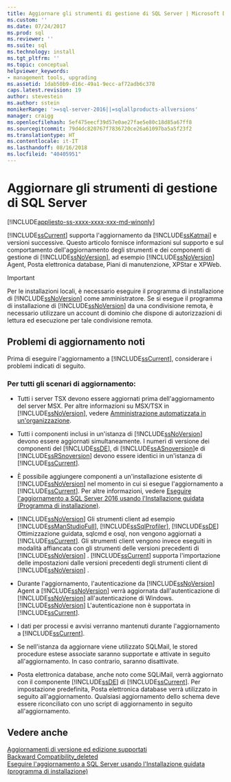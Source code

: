 ```yaml
---
title: Aggiornare gli strumenti di gestione di SQL Server | Microsoft Docs
ms.custom: ''
ms.date: 07/24/2017
ms.prod: sql
ms.reviewer: ''
ms.suite: sql
ms.technology: install
ms.tgt_pltfrm: ''
ms.topic: conceptual
helpviewer_keywords:
- management tools, upgrading
ms.assetid: 1dab50b9-d16c-49a1-9ecc-af72adb6c378
caps.latest.revision: 19
author: stevestein
ms.author: sstein
monikerRange: '>=sql-server-2016||=sqlallproducts-allversions'
manager: craigg
ms.openlocfilehash: 5ef475eecf39d57e0ae27fae5e80c18d85a67ff8
ms.sourcegitcommit: 79d4dc820767f7836720ce26a61097ba5a5f23f2
ms.translationtype: HT
ms.contentlocale: it-IT
ms.lasthandoff: 08/16/2018
ms.locfileid: "40405951"
---
```

# <a name="upgrade-sql-server-management-tools"></a>Aggiornare gli strumenti di gestione di SQL Server

[!INCLUDE[appliesto-ss-xxxx-xxxx-xxx-md-winonly](../../includes/appliesto-ss-xxxx-xxxx-xxx-md-winonly.md)]

[!INCLUDE[ssCurrent](../../includes/sscurrent-md.md)] supporta l'aggiornamento da [!INCLUDE[ssKatmai](../../includes/sskatmai-md.md)] e versioni successive. Questo articolo fornisce informazioni sul supporto e sul comportamento dell'aggiornamento degli strumenti e dei componenti di gestione di [!INCLUDE[ssNoVersion](../../includes/ssnoversion-md.md)], ad esempio [!INCLUDE[ssNoVersion](../../includes/ssnoversion-md.md)] Agent, Posta elettronica database, Piani di manutenzione, XPStar e XPWeb.  
  
> [!IMPORTANT]  
>  Per le installazioni locali, è necessario eseguire il programma di installazione di [!INCLUDE[ssNoVersion](../../includes/ssnoversion-md.md)] come amministratore. Se si esegue il programma di installazione di [!INCLUDE[ssNoVersion](../../includes/ssnoversion-md.md)] da una condivisione remota, è necessario utilizzare un account di dominio che dispone di autorizzazioni di lettura ed esecuzione per tale condivisione remota.  
  
## <a name="known-upgrade-issues"></a>Problemi di aggiornamento noti  
Prima di eseguire l'aggiornamento a [!INCLUDE[ssCurrent](../../includes/sscurrent-md.md)], considerare i problemi indicati di seguito.  
  
### <a name="for-all-upgrade-scenarios"></a>Per tutti gli scenari di aggiornamento:  
  
- Tutti i server TSX devono essere aggiornati prima dell'aggiornamento del server MSX. Per altre informazioni su MSX/TSX in [!INCLUDE[ssNoVersion](../../includes/ssnoversion-md.md)], vedere [Amministrazione automatizzata in un'organizzazione](../../ssms/agent/automated-administration-across-an-enterprise.md).  
  
-   Tutti i componenti inclusi in un'istanza di [!INCLUDE[ssNoVersion](../../includes/ssnoversion-md.md)] devono essere aggiornati simultaneamente. I numeri di versione dei componenti del [!INCLUDE[ssDE](../../includes/ssde-md.md)], di [!INCLUDE[ssASnoversion](../../includes/ssasnoversion-md.md)]e di [!INCLUDE[ssRSnoversion](../../includes/ssrsnoversion-md.md)] devono essere identici in un'istanza di [!INCLUDE[ssCurrent](../../includes/sscurrent-md.md)].  
  
-   È possibile aggiungere componenti a un'installazione esistente di [!INCLUDE[ssNoVersion](../../includes/ssnoversion-md.md)] nel momento in cui si esegue l'aggiornamento a [!INCLUDE[ssCurrent](../../includes/sscurrent-md.md)]. Per altre informazioni, vedere [Eseguire l'aggiornamento a SQL Server 2016 usando l'Installazione guidata &#40;Programma di installazione&#41;](../../database-engine/install-windows/upgrade-sql-server-using-the-installation-wizard-setup.md).  
  
-   [!INCLUDE[ssNoVersion](../../includes/ssnoversion-md.md)] Gli strumenti client ad esempio [!INCLUDE[ssManStudioFull](../../includes/ssmanstudiofull-md.md)], [!INCLUDE[ssSqlProfiler](../../includes/sssqlprofiler-md.md)], [!INCLUDE[ssDE](../../includes/ssde-md.md)] Ottimizzazione guidata, sqlcmd e osql, non vengono aggiornati a [!INCLUDE[ssCurrent](../../includes/sscurrent-md.md)]. Gli strumenti client vengono invece eseguiti in modalità affiancata con gli strumenti delle versioni precedenti di [!INCLUDE[ssNoVersion](../../includes/ssnoversion-md.md)] . [!INCLUDE[ssCurrent](../../includes/sscurrent-md.md)] supporta l'importazione delle impostazioni dalle versioni precedenti degli strumenti client di [!INCLUDE[ssNoVersion](../../includes/ssnoversion-md.md)] .  
  
-   Durante l'aggiornamento, l'autenticazione da [!INCLUDE[ssNoVersion](../../includes/ssnoversion-md.md)] Agent a [!INCLUDE[ssNoVersion](../../includes/ssnoversion-md.md)] verrà aggiornata dall'autenticazione di [!INCLUDE[ssNoVersion](../../includes/ssnoversion-md.md)] all'autenticazione di Windows. [!INCLUDE[ssNoVersion](../../includes/ssnoversion-md.md)] L'autenticazione non è supportata in [!INCLUDE[ssCurrent](../../includes/sscurrent-md.md)].  
  
-   I dati per processi e avvisi verranno mantenuti durante l'aggiornamento a [!INCLUDE[ssCurrent](../../includes/sscurrent-md.md)].  
  
-   Se nell'istanza da aggiornare viene utilizzato SQLMail, le stored procedure estese associate saranno supportate e attivate in seguito all'aggiornamento. In caso contrario, saranno disattivate.  
  
-   Posta elettronica database, anche noto come SQLiMail, verrà aggiornato con il componente [!INCLUDE[ssDE](../../includes/ssde-md.md)] di [!INCLUDE[ssCurrent](../../includes/sscurrent-md.md)]. Per impostazione predefinita, Posta elettronica database verrà utilizzato in seguito all'aggiornamento. Qualsiasi aggiornamento dello schema deve essere riconciliato con uno script di aggiornamento in seguito all'aggiornamento.  
  
## <a name="see-also"></a>Vedere anche  
 [Aggiornamenti di versione ed edizione supportati](../../database-engine/install-windows/supported-version-and-edition-upgrades.md)   
 [Backward Compatibility_deleted](http://msdn.microsoft.com/library/15d9117e-e2fa-4985-99ea-66a117c1e9fd)   
 [Eseguire l'aggiornamento a SQL Server usando l'Installazione guidata &#40;programma di installazione&#41;](../../database-engine/install-windows/upgrade-sql-server-using-the-installation-wizard-setup.md)  
  
  
